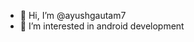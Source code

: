 - 👋 Hi, I’m @ayushgautam7
- 👀 I’m interested in android development 


<!---
ayushgautam7/ayushgautam7 is a ✨ special ✨ repository because its `README.md` (this file) appears on your GitHub profile.
You can click the Preview link to take a look at your changes.
--->
